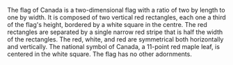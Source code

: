 The flag of Canada is a two-dimensional flag with a ratio of two by length to one by width. It is composed of two vertical red rectangles, each one a third of the flag's height, bordered by a white square in the centre. The red rectangles are separated by a single narrow red stripe that is half the width of the rectangles. The red, white, and red are symmetrical both horizontally and vertically. The national symbol of Canada, a 11-point red maple leaf, is centered in the white square. The flag has no other adornments.